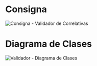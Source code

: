 # Consigna
![Consigna - Validador de Correlativas](https://github.com/user-attachments/assets/52904e97-7511-465a-b4a3-d36abe6c0758)

# Diagrama de Clases
![Validador - Diagrama de Clases](https://github.com/user-attachments/assets/264eef9e-77c7-4209-830d-8cf308db96ec)
